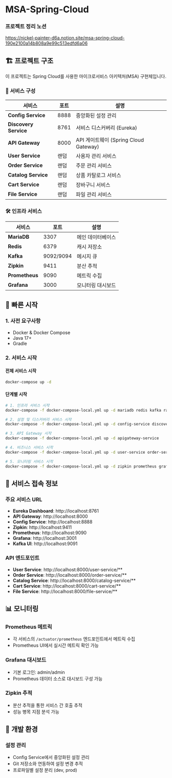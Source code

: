 # MSA-Spring-Cloud 

### 프로젝트 정리 노션
https://nickel-painter-d6a.notion.site/msa-spring-cloud-190e2100a14b808a9e99c513edfd6a06

## 🏗️ 프로젝트 구조

이 프로젝트는 Spring Cloud를 사용한 마이크로서비스 아키텍처(MSA) 구현체입니다.

### 📁 서비스 구성

| 서비스 | 포트 | 설명 |
|--------|------|------|
| **Config Service** | 8888 | 중앙화된 설정 관리 |
| **Discovery Service** | 8761 | 서비스 디스커버리 (Eureka) |
| **API Gateway** | 8000 | API 게이트웨이 (Spring Cloud Gateway) |
| **User Service** | 랜덤 | 사용자 관리 서비스 |
| **Order Service** | 랜덤 | 주문 관리 서비스 |
| **Catalog Service** | 랜덤 | 상품 카탈로그 서비스 |
| **Cart Service** | 랜덤 | 장바구니 서비스 |
| **File Service** | 랜덤 | 파일 관리 서비스 |

### 🛠️ 인프라 서비스

| 서비스 | 포트        | 설명 |
|--------|-----------|------|
| **MariaDB** | 3307      | 메인 데이터베이스 |
| **Redis** | 6379      | 캐시 저장소 |
| **Kafka** | 9092/9094 | 메시지 큐 |
| **Zipkin** | 9411      | 분산 추적 |
| **Prometheus** | 9090      | 메트릭 수집 |
| **Grafana** | 3000      | 모니터링 대시보드 |

## 🚀 빠른 시작

### 1. 사전 요구사항

- Docker & Docker Compose
- Java 17+
- Gradle

### 2. 서비스 시작

#### 전체 서비스 시작
```bash
docker-compose up -d
```

#### 단계별 시작
```bash
# 1. 인프라 서비스 시작
docker-compose -f docker-compose-local.yml up -d mariadb redis kafka rabbitmq

# 2. 설정 및 디스커버리 서비스 시작
docker-compose -f docker-compose-local.yml up -d config-service discovery-service

# 3. API Gateway 시작
docker-compose -f docker-compose-local.yml up -d apigateway-service

# 4. 비즈니스 서비스 시작
docker-compose -f docker-compose-local.yml up -d user-service order-service catalog-service cart-service file-service

# 5. 모니터링 서비스 시작
docker-compose -f docker-compose-local.yml up -d zipkin prometheus grafana kafka-ui
```

## 🔗 서비스 접속 정보

### 주요 서비스 URL
- **Eureka Dashboard**: http://localhost:8761
- **API Gateway**: http://localhost:8000
- **Config Service**: http://localhost:8888
- **Zipkin**: http://localhost:9411
- **Prometheus**: http://localhost:9090
- **Grafana**: http://localhost:3001
- **Kafka UI**: http://localhost:9091

### API 엔드포인트
- **User Service**: http://localhost:8000/user-service/**
- **Order Service**: http://localhost:8000/order-service/**
- **Catalog Service**: http://localhost:8000/catalog-service/**
- **Cart Service**: http://localhost:8000/cart-service/**
- **File Service**: http://localhost:8000/file-service/**

## 📊 모니터링

### Prometheus 메트릭
- 각 서비스의 `/actuator/prometheus` 엔드포인트에서 메트릭 수집
- Prometheus UI에서 실시간 메트릭 확인 가능

### Grafana 대시보드
- 기본 로그인: admin/admin
- Prometheus 데이터 소스로 대시보드 구성 가능

### Zipkin 추적
- 분산 추적을 통한 서비스 간 호출 추적
- 성능 병목 지점 분석 가능

## 🔧 개발 환경

### 설정 관리
- Config Service에서 중앙화된 설정 관리
- Git 저장소와 연동하여 설정 변경 추적
- 프로파일별 설정 분리 (dev, prod)
